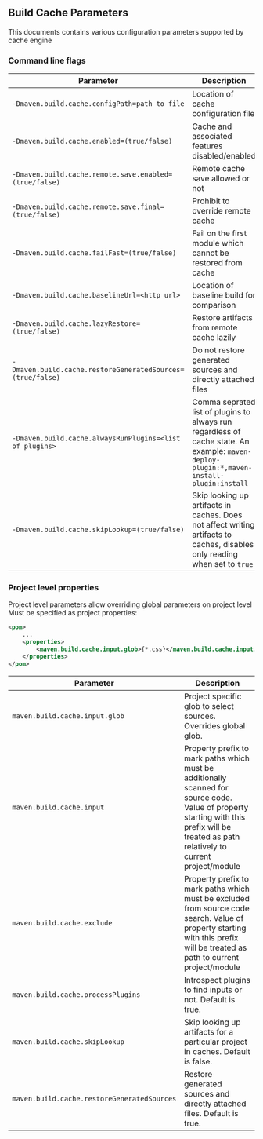 <!---
 Licensed to the Apache Software Foundation (ASF) under one or more
 contributor license agreements.  See the NOTICE file distributed with
 this work for additional information regarding copyright ownership.
 The ASF licenses this file to You under the Apache License, Version 2.0
 (the "License"); you may not use this file except in compliance with
 the License.  You may obtain a copy of the License at

      http://www.apache.org/licenses/LICENSE-2.0

 Unless required by applicable law or agreed to in writing, software
 distributed under the License is distributed on an "AS IS" BASIS,
 WITHOUT WARRANTIES OR CONDITIONS OF ANY KIND, either express or implied.
 See the License for the specific language governing permissions and
 limitations under the License.
-->

## Build Cache Parameters

This documents contains various configuration parameters supported by cache engine

### Command line flags

| Parameter                                                  | Description                                                                                                                              | Usage Scenario |
|------------------------------------------------------------|------------------------------------------------------------------------------------------------------------------------------------------| ----------- |
| `-Dmaven.build.cache.configPath=path to file`              | Location of cache configuration file                                                                                                     | Cache config is not in default location |
| `-Dmaven.build.cache.enabled=(true/false)`                 | Cache and associated features disabled/enabled                                                                                           | To remove noise from logs then remote cache is not available |
| `-Dmaven.build.cache.remote.save.enabled=(true/false)`     | Remote cache save allowed or not                                                                                                         | To designate nodes which allowed to push in remote shared cache |
| `-Dmaven.build.cache.remote.save.final=(true/false)`       | Prohibit to override remote cache                                                                                                        | To ensure that reference build is not overridden by interim build |
| `-Dmaven.build.cache.failFast=(true/false)`                | Fail on the first module which cannot be restored from cache                                                                             | Remote cache setup/tuning/troubleshooting |
| `-Dmaven.build.cache.baselineUrl=<http url>`               | Location of baseline build for comparison                                                                                                | Remote cache setup/tuning/troubleshooting |
| `-Dmaven.build.cache.lazyRestore=(true/false)`             | Restore artifacts from remote cache lazily                                                                                               | Performance optimization |
| `-Dmaven.build.cache.restoreGeneratedSources=(true/false)` | Do not restore generated sources and directly attached files                                                                             | Performance optimization |
| `-Dmaven.build.cache.alwaysRunPlugins=<list of plugins>`   | Comma seprated list of plugins to always run regardless of cache state. An example: `maven-deploy-plugin:*,maven-install-plugin:install` | Remote cache setup/tuning/troubleshooting |
| `-Dmaven.build.cache.skipLookup=(true/false)`              | Skip looking up artifacts in caches. Does not affect writing artifacts to caches, disables only reading when set to `true`               | May be used to trigger a forced rebuild when maching artifatcs do exist in caches|

### Project level properties

Project level parameters allow overriding global parameters on project level Must be specified as project properties:

```xml
<pom>
    ...
    <properties>
        <maven.build.cache.input.glob>{*.css}</maven.build.cache.input.glob>
    </properties>
</pom>
```

| Parameter                                   | Description                                                                                                                                                                                |
|---------------------------------------------|--------------------------------------------------------------------------------------------------------------------------------------------------------------------------------------------|
| `maven.build.cache.input.glob`              | Project specific glob to select sources. Overrides global glob.                                                                                                                            |
| `maven.build.cache.input`                   | Property prefix to mark paths which must be additionally scanned for source code. Value of property starting with this prefix will be treated as path relatively to current project/module |
| `maven.build.cache.exclude`                 | Property prefix to mark paths which must be excluded from source code search. Value of property starting with this prefix will be treated as path to current project/module                |
| `maven.build.cache.processPlugins`          | Introspect plugins to find inputs or not. Default is true.                                                                                                                                 |
| `maven.build.cache.skipLookup`              | Skip looking up artifacts for a particular project in caches. Default is false.                                                                                                            |
| `maven.build.cache.restoreGeneratedSources` | Restore generated sources and directly attached files. Default is true.                                                                                                                    |
